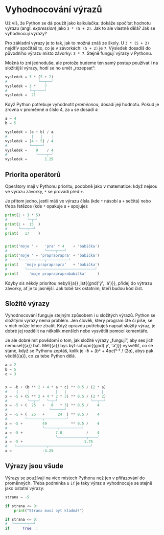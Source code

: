 # Vyhodnocování výrazů

Už víš, že Python se dá použít jako kalkulačka: dokáže spočítat
hodnotu *výrazu* (angl. *expression*) jako `3 * (5 + 2)`.
Jak to ale vlastně dělá?
Jak se vyhodnocují výrazy?

Pro základní výrazy je to tak, jak to možná znáš ze školy.
U `3 * (5 + 2)` nejdřív spočítáš to, co je v závorkách: `(5 + 2)` je `7`.
Výsledek dosadíš do původního výrazu místo závorky: `3 * 7`.
Stejně fungují výrazy v Pythonu.

Možná to zní jednoduše, ale protože budeme ten samý postup používat
i na složitější výrazy, hodí se ho umět „rozepsat“:

```python
vysledek = 3 * (5 + 2)
#              ╰──┬──╯
vysledek = 3 *    7
#          ╰─┬────╯
vysledek =  21
```

Když Python potřebuje vyhodnotit *proměnnou*, dosadí její hodnotu.
Pokud je zrovna v proměnné <var>a</var> číslo 4, za `a` se dosadí `4`:

```python
a = 4
b = 5

vysledek = (a + b) / a
#           |   |    |
vysledek = (4 + 5) / 4
#          ╰──┬──╯
vysledek =    9    / 4
#             ╰────┬─╯
vysledek =        2.25
```


## Priorita operátorů

Operátory mají v Pythonu prioritu, podobně jako v matematice:
když nejsou ve výrazu závorky, `*` se provádí před `+`.

Je přitom jedno, jestli máš ve výrazu čísla (kde `*` násobí a `+` sečítá)
nebo třeba řetězce (kde `*` opakuje a `+` spojuje):

```python
print(2 + 3 * 5)
#         ╰─┬─╯
print(2 +  15  )
#     ╰───┬──╯
print(   17    )


print('moje ' +   'pra' * 4    + 'babička')
#                 ╰────┬───╯
print('moje ' + 'prapraprapra' + 'babička')
#     ╰───────────┬──────────╯
print(   'moje prapraprapra'   + 'babička')
#        ╰───────────────┬───────────────╯
print(     'moje praprapraprababička'     )
```

Kdyby sis někdy prioritou nebyl{{a}} jist{{gnd('ý', 'á')}},
přidej do výtrazu závorky, ať je to jasnější.
Jak tobě tak ostatním, kteří budou kód číst.


## Složité výrazy

Vyhodnocování funguje stejným způsobem i u složitých výrazů.
Python se složitými výrazy nemá problém.
Jen člověk, který program čte či píše, se v nich může lehce ztratit.
Když opravdu potřebuješ napsat složitý výraz, je dobré jej rozdělit na několik
menších nebo vysvětlit pomocí komentáře.

Je ale dobré mít povědomí o tom, jak složité výrazy „fungují“,
aby ses jich nemusel{{a}} bát.
Měl{{a}} bys být schopn{{gnd('ý', 'á')}} vysvětlit, co se stane,
když se Pythonu zeptáš, kolik je -<var>b</var> + (<var>b</var>² +
4<var>a</var><var>c</var>)⁰·⁵ / (2<var>a</var>), abys pak věděl{{a}}, co za
tebe Python dělá.

```python
a = 2
b = 5
c = 3


x = -b + (b ** 2 + 4 * a * c) ** 0.5 / (2 * a)
#    |    |            |   |                |
x = -5 + (5 ** 2 + 4 * 2 * 3) ** 0.5 / (2 * 2)
#         ╰──┬─╯   ╰─┬─╯               ╰──┬──╯
x = -5 + (  25   +   8   * 3) ** 0.5 /    4
#                   ╰────┬─╯
x = -5 + (  25   +      24  ) ** 0.5 /    4
#        ╰───────┬──────────╯
x = -5 +         49           ** 0.5 /    4
#                ╰──────┬──────────╯
x = -5 +               7.0           /    4
#                      ╰─────────────┬────╯
x = -5 +                            1.75
#   ╰──────────────┬───────────────────╯
x =              -3.25
```


## Výrazy jsou všude

Výrazy se používají na více místech Pythonu než jen v přiřazování
do proměnných.
Třeba podmínka u `if` je taky výraz a vyhodnocuje se stejně jako ostatní
výrazy:

```python
strana = -5

if strana <= 0:
    print("Strana musí být kladná!")
```

```python
if strana <= 0:
#  ╰──────┬──╯
if      True  :
```

